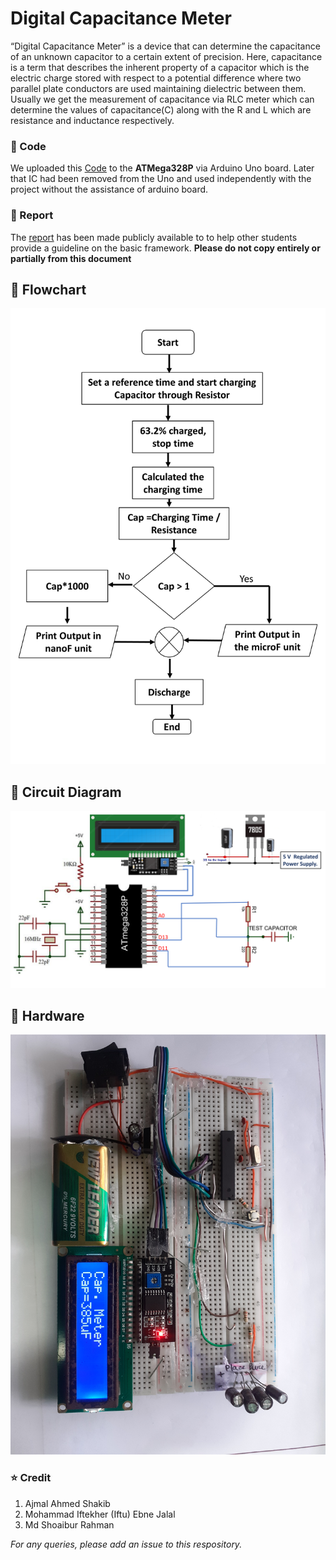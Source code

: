 # Digital Capacitance Meter
“Digital Capacitance Meter” is a device that can determine the capacitance of an unknown capacitor to a certain extent of precision. Here, capacitance is a
term that describes the inherent property of a capacitor which is the electric charge stored with respect to a potential difference where two parallel plate conductors are used maintaining dielectric between them. Usually we get the measurement of capacitance via RLC meter which can determine the values of capacitance(C) along with the R and L which are resistance and inductance respectively.

### 🔰 Code 
We uploaded this [Code](https://github.com/Iftu119/capacitance-meter/blob/main/Capacitance-meter-code.ino) to the **ATMega328P** via Arduino Uno board. Later that IC had been removed from the Uno and used independently with the project without the assistance of arduino board. 

### 🔰 Report 
The [report](https://github.com/Iftu119/capacitance-meter/blob/main/Digital%20Capacitance%20Meter.pdf) has been made publicly available to to help other students provide a guideline on the basic framework. **Please do not copy entirely or partially from this document** 

## 🔰 Flowchart 
![flowchart for the dogotal capacutance meter](https://github.com/Iftu119/capacitance-meter/blob/main/Flowchart-white.png)

## 🔰 Circuit Diagram 
![Circuit diagram for the digital capacitance meter](https://github.com/Iftu119/capacitance-meter/blob/main/Ckt%20Diagram.png)

## 🔰 Hardware
![Project hardware](https://github.com/Iftu119/capacitance-meter/blob/main/Project%20Hardware%20Setup.jpg)

### ⭐ Credit 
1. Ajmal Ahmed Shakib
2. Mohammad Iftekher (Iftu) Ebne Jalal 
3. Md Shoaibur Rahman

*For any queries, please add an issue to this respository.*
